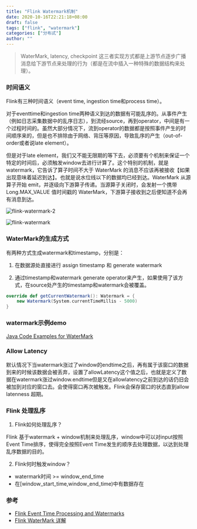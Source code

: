 ```yaml
---
title: "Flink Watermark机制"
date: 2020-10-16T22:21:18+08:00
draft: false
tags: ["flink", "watermark"]
categories: ["分布式"]
author: ""
---
```

<!-- from evernote: Flink中的waterMark -->

> WaterMark, latency, checkpoint 这三者实现方式都是上游节点逐步广播消息给下游节点来处理的行为（都是在流中插入一种特殊的数据结构来处理）。

### 时间语义

Flink有三种时间语义（event time, ingestion time和process time）。

对于eventtime和ingestion time两种语义到达的数据有可能乱序的。从事件产生（例如日志采集数据中的乱序日志），到流经source，再到operator，中间是有一个过程时间的。虽然大部分情况下，流到operator的数据都是按照事件产生的时间顺序来的，但是也不排除由于网络、背压等原因，导致乱序的产生（out-of-order或者说late element）。

但是对于late element，我们又不能无限期的等下去，必须要有个机制来保证一个特定的时间后，必须触发window去进行计算了。这个特别的机制，就是watermark，它告诉了算子时间不大于 WaterMark 的消息不应该再被接收【如果出现意味着延迟到达】。也就是说水位线以下的数据均已经到达。WaterMark 从源算子开始 emit，并逐级向下游算子传递。当源算子关闭时，会发射一个携带 Long.MAX_VALUE 值时间戳的 WaterMark，下游算子接收到之后便知道不会再有消息到达。

![flink-watermark-2](../../static/img/20210308/flink-watermark-2.png)

![flink-watermark](../../static/img/20210308/flink-watermark.webp)

### WaterMark的生成方式

有两种方式生成watermark和timestamp，分别是：

1. 在数据源处直接进行 assign timestamp 和 generate watermark

2. 通过timestamp和watermark generate operator来产生，如果使用了该方式，在source处产生的timestamp和watermark会被覆盖。

```scala
override def getCurrentWatermark(): Watermark = { 
    new Watermark(System.currentTimeMillis - 5000)
}
```

### watermark示例demo

[Java Code Examples for WaterMark](https://www.programcreek.com/java-api-examples/?api=org.apache.flink.streaming.api.watermark.Watermark)

### Allow Latency

默认情况下当watermark涨过了window的endtime之后，再有属于该窗口的数据到来的时候该数据会被丢弃，设置了allowLatency这个值之后，也就是定义了数据在watermark涨过window.endtime但是又在allowlatency之前到达的话仍旧会被加到对应的窗口去。会使得窗口再次被触发。Flink会保存窗口的状态直到allow latenness 超期。

### Flink 处理乱序

1. Flink如何处理乱序？

Flink 基于watermark + window机制来处理乱序，window中可以对input按照Event Time排序，使得完全按照Event Time发生的顺序去处理数据，以达到处理乱序数据的目的。

2. Flink何时触发window？

* watermark时间 >= window_end_time  
* 在[window_start_time,window_end_time)中有数据存在

### 参考

* [Flink Event Time Processing and Watermarks](http://vishnuviswanath.com/flink_eventtime.html)
* [Flink WaterMark 详解](https://www.jianshu.com/p/9db56f81fa2a)